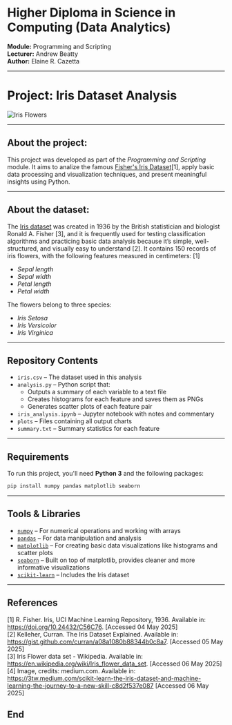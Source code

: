 # Higher Diploma in Science in Computing (Data Analytics)

**Module:** Programming and Scripting  
**Lecturer:** Andrew Beatty  
**Author:** Elaine R. Cazetta

---

# Project: Iris Dataset Analysis

![Iris Flowers](https://github.com/elainecazetta/private_folder/blob/main/Iris_Flower.png)

---

## About the project:

This project was developed as part of the *Programming and Scripting* module. It aims to analize the famous [Fisher's Iris Dataset](https://archive.ics.uci.edu/dataset/53/iris)[1], apply basic data processing and visualization techniques, and present meaningful insights using Python.

---

## About the dataset:

The [Iris dataset](https://doi.org/10.24432/C56C76) was created in 1936 by the British statistician and biologist Ronald A. Fisher [3], and it is frequently used for testing classification algorithms and practicing basic data analysis because it’s simple, well-structured, and visually easy to understand [2]. It contains 150 records of iris flowers, with the following features measured in centimeters: [1]

- *Sepal length*
- *Sepal width*
- *Petal length*
- *Petal width*

The flowers belong to three species:

- *Iris Setosa*  
- *Iris Versicolor*  
- *Iris Virginica*  

---

## Repository Contents  

- `iris.csv` – The dataset used in this analysis  
- `analysis.py` – Python script that:
  - Outputs a summary of each variable to a text file
  - Creates histograms for each feature and saves them as PNGs
  - Generates scatter plots of each feature pair
- `iris_analysis.ipynb` – Jupyter notebook with notes and commentary
- `plots` – Files containing all output charts
- `summary.txt` – Summary statistics for each feature

---

## Requirements  

To run this project, you'll need **Python 3** and the following packages:

```bash
pip install numpy pandas matplotlib seaborn
```

---

## Tools & Libraries  

- [`numpy`](https://numpy.org/) – For numerical operations and working with arrays  
- [`pandas`](https://pandas.pydata.org/) – For data manipulation and analysis  
- [`matplotlib`](https://matplotlib.org/) – For creating basic data visualizations like histograms and scatter plots  
- [`seaborn`](https://seaborn.pydata.org/) – Built on top of matplotlib, provides cleaner and more informative visualizations  
- [`scikit-learn`](https://scikit-learn.org/stable/) – Includes the Iris dataset

---

## References  
[1] R. Fisher. Iris, UCI Machine Learning Repository, 1936. Available in: https://doi.org/10.24432/C56C76. [Accessed 04 May 2025]  
[2] Kelleher, Curran. The Iris Dataset Explained. Available in: https://gist.github.com/curran/a08a1080b88344b0c8a7. [Accessed 05 May 2025]  
[3] Iris Flower data set - Wikipedia. Available in: https://en.wikipedia.org/wiki/Iris_flower_data_set. [Accessed 06 May 2025]  
[4] Image, credits: medium.com. Available in: https://3tw.medium.com/scikit-learn-the-iris-dataset-and-machine-learning-the-journey-to-a-new-skill-c8d2f537e087 [Accessed 06 May 2025]  

## End  
